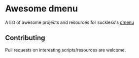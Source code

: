 # Awesome dmenu
A list of awesome projects and resources for suckless's [dmenu](https://tools.suckless.org/dmenu/)

## Contributing
Pull requests on interesting scripts/resources are welcome.
